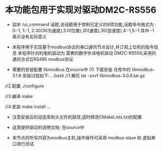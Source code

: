 # 本功能包用于实现对驱动DM2C-RS556
* 监听 /ui_command 话题,该话题用于控制已定义的6项功能,话题命令格式为 :
 0:-1, 1:-1, 2:30(30为速度),3:0(位置),30(速度),30(加速度),4:-1,5:-1
其中 -1 表示没有实际意义

* 本程序用于实现基于modbus协议的串口通讯节点设计,并订阅上位机的指令信息
  本程序针对的电机驱动为 雷赛的数字步进电机驱动 DM2C-RS556,采用的通讯方式位RS485 modbus协议

* 需要的安装配置 libmodbus 在source中
(1) 下载安装 仓库中的 libmodbus-3.1.6 
安装过程如下:
...bash
//1.解压
tar -zxvf libmodbus-3.0.6.tar.gz
    
//2.配置
./configure
    
//3.编译
make
    
//4.安装
make install
...

* 注意安装后的动态库和头文件的路径,适时修改CMakeLists.txt的配置


* 这里提供驱动的说明文档: 在source中

* 本节点的所写内容为modbus主机,操作操作可采用 modbus slave 和 虚拟串口进行测试.

